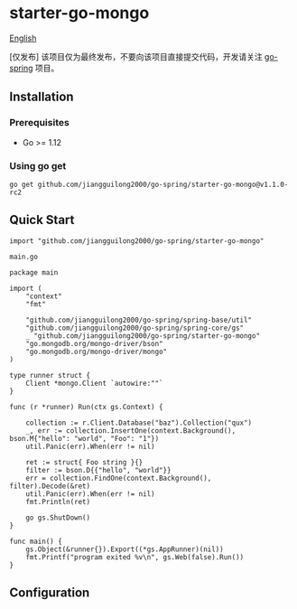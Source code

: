 # starter-go-mongo

[English](README_EN.md)

[仅发布] 该项目仅为最终发布，不要向该项目直接提交代码，开发请关注 [go-spring](https://github.com/jiangguilong2000/go-spring/go-spring) 项目。

## Installation

### Prerequisites

- Go >= 1.12

### Using go get

```
go get github.com/jiangguilong2000/go-spring/starter-go-mongo@v1.1.0-rc2 
```

## Quick Start

```
import "github.com/jiangguilong2000/go-spring/starter-go-mongo"
```

`main.go`

```
package main

import (
	"context"
	"fmt"

	"github.com/jiangguilong2000/go-spring/spring-base/util"
	"github.com/jiangguilong2000/go-spring/spring-core/gs"
	_ "github.com/jiangguilong2000/go-spring/starter-go-mongo"
	"go.mongodb.org/mongo-driver/bson"
	"go.mongodb.org/mongo-driver/mongo"
)

type runner struct {
	Client *mongo.Client `autowire:""`
}

func (r *runner) Run(ctx gs.Context) {

	collection := r.Client.Database("baz").Collection("qux")
	_, err := collection.InsertOne(context.Background(), bson.M{"hello": "world", "Foo": "1"})
	util.Panic(err).When(err != nil)

	ret := struct{ Foo string }{}
	filter := bson.D{{"hello", "world"}}
	err = collection.FindOne(context.Background(), filter).Decode(&ret)
	util.Panic(err).When(err != nil)
	fmt.Println(ret)

	go gs.ShutDown()
}

func main() {
	gs.Object(&runner{}).Export((*gs.AppRunner)(nil))
	fmt.Printf("program exited %v\n", gs.Web(false).Run())
}
```

## Configuration